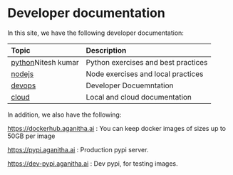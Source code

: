 # Developer documentation

In this site, we have the following developer documentation:

| Topic     | Description                          |
| :---------- | :----------------------------------- |
|  [python](python)Nitesh kumar| Python exercises and best practices  |
| [nodejs](node)   | Node exercises and local practices |
| [devops](DevOps)   | Developer Docuemntation |
| [cloud](CloudOps)|Local and cloud documentation|

In addition, we also have the following:

https://dockerhub.aganitha.ai : You can keep docker images of sizes up to 50GB per image

https://pypi.aganitha.ai : Production pypi server.

https://dev-pypi.aganitha.ai :  Dev pypi, for testing images.